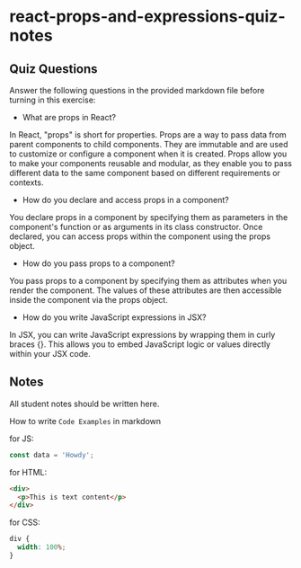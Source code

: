 # react-props-and-expressions-quiz-notes

## Quiz Questions

Answer the following questions in the provided markdown file before turning in this exercise:

- What are props in React?

In React, "props" is short for properties. Props are a way to pass data from parent components to child components. They are immutable and are used to customize or configure a component when it is created. Props allow you to make your components reusable and modular, as they enable you to pass different data to the same component based on different requirements or contexts.

- How do you declare and access props in a component?

You declare props in a component by specifying them as parameters in the component's function or as arguments in its class constructor. Once declared, you can access props within the component using the props object.

- How do you pass props to a component?

You pass props to a component by specifying them as attributes when you render the component. The values of these attributes are then accessible inside the component via the props object.

- How do you write JavaScript expressions in JSX?

In JSX, you can write JavaScript expressions by wrapping them in curly braces {}. This allows you to embed JavaScript logic or values directly within your JSX code.

## Notes

All student notes should be written here.

How to write `Code Examples` in markdown

for JS:

```javascript
const data = 'Howdy';
```

for HTML:

```html
<div>
  <p>This is text content</p>
</div>
```

for CSS:

```css
div {
  width: 100%;
}
```
